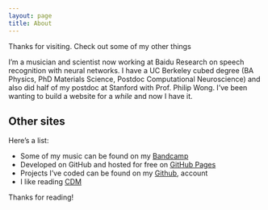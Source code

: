 ```yaml
---
layout: page
title: About
---
```


<p class="message">
Thanks for visiting. Check out some of my other things</p>

I’m a musician and scientist now working at Baidu Research on speech recognition with neural networks.
I have a UC Berkeley cubed degree (BA Physics, PhD Materials Science, Postdoc Computational Neuroscience) and also did half of my postdoc at Stanford with Prof. Philip Wong.
I’ve been wanting to build a website for a *while* and now I have it.


## Other sites

Here’s a list:

* Some of my music can be found on my [Bandcamp](http://jesseengel.bandcamp.com)
* Developed on GitHub and hosted for free on [GitHub Pages](https://pages.github.com)
* Projects I’ve coded can be found on my [Github](http://github.com/jesseengel), account
* I like reading [CDM](http://createdigitalmusic.com)

Thanks for reading!
